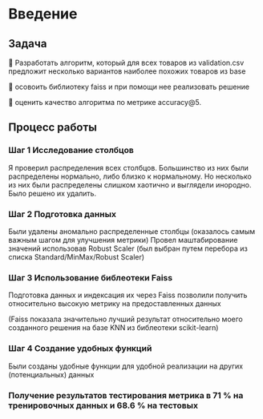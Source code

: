 # Введение

## Задача 
 
🔸 Разработать алгоритм, который для всех товаров из validation.csv предложит несколько вариантов наиболее похожих товаров из base

🔸 осовоить библиотеку faiss и при помощи нее реализовать решение

🔸 оценить качество алгоритма по метрике accuracy@5.

## Процесс работы

### Шаг 1 Исследование столбцов

Я проверил распределения всех столбцов. Большинство из них были распределены нормально, либо близко к нормальному.
Но несколько из них были распределены слишком хаотично и выглядели инородно. Было решено их удалить.

### Шаг 2 Подготовка данных

Были удалены аномально распределенные столбцы (оказалось самым важным шагом для улучшения метрики)
Провел маштабирование значений использовав Robust Scaler (был выбран путем перебора из списка Standard/MinMax/Robust Scaler)

### Шаг 3 Использование библеотеки Faiss 

Подготовка данных и индексация их через Faiss позволили получить относительно высокую метрику на предоставленных данных

(Faiss показала значительно лучший результат относительно моего созданного решения на базе KNN из библеотеки scikit-learn)

### Шаг 4 Создание удобных функций 

Были созданы удобные функции для удобной реализации на других (потенциальных) данных


### Получение результатов тестирования метрика в 71 % на тренировочных данных и 68.6 % на тестовых
